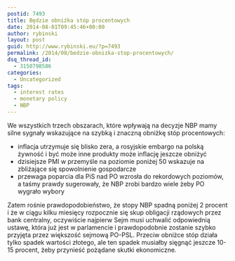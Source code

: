 ```yaml
---
postid: 7493
title: Będzie obniżka stóp procentowych
date: 2014-08-01T09:45:46+00:00
author: rybinski
layout: post
guid: http://www.rybinski.eu/?p=7493
permalink: /2014/08/bedzie-obnizka-stop-procentowych/
dsq_thread_id:
  - 3150798586
categories:
  - Uncategorized
tags:
  - interest rates
  - monetary policy
  - NBP
---
```

We wszystkich trzech obszarach, które wpływają na decyzje NBP mamy silne sygnały wskazujące na szybką i znaczną obniżkę stóp procentowych:

  * inflacja utrzymuje się blisko zera, a rosyjskie embargo na polską żywność i być może inne produkty może inflację jeszcze obniżyć
  * dzisiejsze PMI w przemyśle na poziomie poniżej 50 wskazuje na zbliżające się spowolnienie gospodarcze
  * przewaga poparcia dla PiS nad PO wzrosła do rekordowych poziomów, a taśmy prawdy sugerowały, że NBP zrobi bardzo wiele żeby PO wygrało wybory

Zatem rośnie prawdopodobieństwo, że stopy NBP spadną poniżej 2 procent i że w ciągu kilku miesięcy rozpocznie się skup obligacji rządowych przez bank centralny, oczywiście najpierw Sejm musi uchwalić odpowiednią ustawę, która już jest w parlamencie i prawdopodobnie zostanie szybko przyjęta przez większość sejmową PO-PSL. Przeciw obniżce stóp działa tylko spadek wartości złotego, ale ten spadek musiałby sięgnąć jeszcze 10-15 procent, żeby przynieść pożądane skutki ekonomiczne.

 
